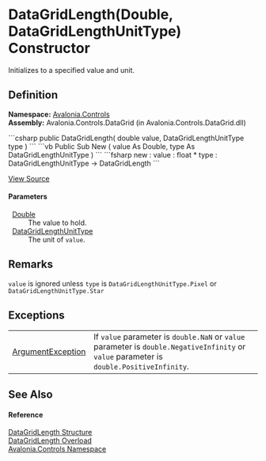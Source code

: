 # DataGridLength(Double, DataGridLengthUnitType) Constructor


Initializes to a specified value and unit.



## Definition
**Namespace:** <a href="N_Avalonia_Controls">Avalonia.Controls</a>  
**Assembly:** Avalonia.Controls.DataGrid (in Avalonia.Controls.DataGrid.dll)

<Tabs groupId="api-code-preview">
<TabItem value="csharp" label="C#">
```csharp
public DataGridLength(
	double value,
	DataGridLengthUnitType type
)
```
</TabItem>
<TabItem value="vb" label="VB">
```vb
Public Sub New ( 
	value As Double,
	type As DataGridLengthUnitType
)
```
</TabItem>
<TabItem value="fsharp" label="F#">
```fsharp
new : 
        value : float * 
        type : DataGridLengthUnitType -> DataGridLength
```
</TabItem>
</Tabs>



<a href="https://github.com/AvaloniaUI/Avalonia/tree/master/src/Avalonia.Controls.DataGrid/DataGridLength.cs#L66" title="View the source code">View Source</a>



#### Parameters
<dl><dt>  <a href="https://learn.microsoft.com/dotnet/api/system.double" target="_blank" rel="noopener noreferrer">Double</a></dt><dd>The value to hold.</dd><dt>  <a href="T_Avalonia_Controls_DataGridLengthUnitType">DataGridLengthUnitType</a></dt><dd>The unit of <code>value</code>.</dd></dl>

## Remarks
`value` is ignored unless `type` is `DataGridLengthUnitType.Pixel` or `DataGridLengthUnitType.Star`

## Exceptions
<table>
<tr>
<td><a href="https://learn.microsoft.com/dotnet/api/system.argumentexception" target="_blank" rel="noopener noreferrer">ArgumentException</a></td>
<td>If <code>value</code> parameter is <code>double.NaN</code> or <code>value</code> parameter is <code>double.NegativeInfinity</code> or <code>value</code> parameter is <code>double.PositiveInfinity</code>.</td>
</tr>
</table>

## See Also


#### Reference
<a href="T_Avalonia_Controls_DataGridLength">DataGridLength Structure</a>  
<a href="Overload_Avalonia_Controls_DataGridLength__ctor">DataGridLength Overload</a>  
<a href="N_Avalonia_Controls">Avalonia.Controls Namespace</a>  


